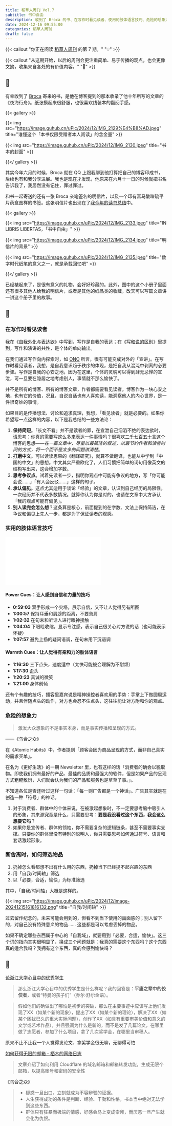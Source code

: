 ```yaml
---
title: 稻草人周刊 Vol.7
subtitle: 书中自由
description: 收到了 Broca 的书、在写作时看见读者、使用的肢体语言技巧、危险的想象力、断舍离
date: 2024-12-16 09:55:00
categories: 稻草人周刊
draft: false
---
```


{{< callout "你正在阅读 [稻草人周刊](/categories/稻草人周刊/) 的第 7 期。" "💡" >}}

{{< callout "从这期开始，以后的周刊会更注重简单、易于传播的观点，也会更像文摘，收集来自各处的有价值内容。" "📜" >}}

<!--more-->

## 🏃

有幸收到了 [Broca](https://brocalife.com) 寄来的书，是他在博客提到的那本收录了他十年所写的文章的《夜海行舟》。纸张摸起来很舒服，也很喜欢线装本的翻阅手感。

{{< gallery >}}

{{< img src="https://image.guhub.cn/uPic/2024/12/IMG_2129%E4%B8%AD.jpeg" title="谁懂这个「本书仅限受赠者本人阅读」的含金量" >}}

{{< img src="https://image.guhub.cn/uPic/2024/12/IMG_2130.jpeg" title="书本的封面" >}}

{{</ gallery >}}

其实今年六月的时候，Broca 就在 QQ 上跟我聊到他打算把自己的博客印成书，后续也有和我分享进展。我也是现在才发现，他原来在六月十一日的时候就把书名告诉我了，我居然没有记住，罪过罪过。

和书一起寄送的还有一张 Broca 亲笔签名的明信片，以及一个印有富马酸喹硫平片药盒图样的书签。这张明信片也出现在了[我今年的读书总结](/posts/in-libris-libertas/)中。

{{< gallery >}}

{{< img src="https://image.guhub.cn/uPic/2024/12/IMG_2133.jpeg" title="IN LIBRIS LIBERTAS，「书中自由」" >}}

{{< img src="https://image.guhub.cn/uPic/2024/12/IMG_2134.jpeg" title="明信片的背景" >}}

{{< img src="https://image.guhub.cn/uPic/2024/12/IMG_2135.jpeg" title="数字时代纸笔的意义之一，就是承载回忆吧" >}}

{{</ gallery >}}

已经裱起来了，是很有意义的礼物，会好好珍藏的。此外，图中的这个小册子里面还有很多其他人给我的明信片，或者是其他的纸品类的收藏，改天可以写篇文章讲一讲这个册子里的故事。

## 🤔

### 在写作时看见读者

我在《[自我外化与表达欲](/posts/自我外化与表达欲/)》中写到，写作是自我的表达；在《[写和说的区别](/posts/写和说的区别/)》里提到，写作和演讲的共性，是个体的单向输出。

在我们通过写作向内探索时，如 [ONO](https://onojyun.com) 所言，很有可能变成对外的「宣讲」。在写作时看见读者，我想，是自我意识趋于秩序的体现，是把自我从混沌中剥离的必要步骤。写作是自我的心安之地，因为在这里，个体的灵魂可以得到肆无忌惮的宣泄，可一旦要在隐居之地考虑别人，事情就不那么愉快了。

并不是所有的博客、所有的博客文章，作者都需要看见读者。博客作为一块心安之地，也有它的价值，况且，自说自话也有人喜欢读，能洞察他人的内心世界，是一件很奇妙的事情。

如果目的是传播想法、讨论和追求真理，我想，「看见读者」就是必要的。如果你希望写一点这样的内容，以下是我总结的一些方法论：

1. **保持简短**。「长文不看」并不是读者的罪，在宣泄自己滔滔不绝的表达欲时，请思考：你真的需要写这么多来表达一件事情吗？很喜欢[二千七百五十言](https://pathos.page)这个博客的思想——*在一篇文章中，尽量以最简洁的叙述，以最节约作者和读者时间的方式，将一个而不是太多的问题讲清楚*。
2. **打磨中文**。可以读读思果的《翻译研究》，就算不做翻译，也能从中学到「中国的中文」的思想。中文其实严重欧化了，人们习惯把简单的词句用像英文的结构写出来，这会增加字数。
3. **思考争议点**。试着先读者一步，指明你观点中可能有争议的地方，写「你可能会说……」「有人会反驳……」这样的句子。
4. **承认偏见**。这点尤其适用于谈论「经验」的文章，认识到自己经历的局限性，一次经历并不代表多数情况。就算你认为你是对的，也请在文章中大方承认「我的观点可能有偏见」。
5. **别人读完会怎么想**？这条算是核心，前面提到的在字数、文法上保持简洁，在争议和偏见上先人一步，都是为了保证读者的观感。

### 实用的肢体语言技巧

<iframe src="//player.bilibili.com/player.html?isOutside=true&aid=113623208821404&bvid=BV1r2qPYmEif&cid=27259502990&p=1&autoplay=0" scrolling="no" border="0" frameborder="no" framespacing="0" allowfullscreen="true"></iframe>

#### Power Cues：让人感到自信和力量的技巧

- **0:59:03** 双手形成一个尖塔，展示自信，又不让人觉得另有所图 
- **1:00:57** 保持耳垂和肩膀的距离，不要耸肩
- **1:02:32** 在句末和听话人进行眼神接触
- **1:04:04** 下眼睑收缩，显示专注感，表示自己很关心对方说的话（也可能表示怀疑）
- **1:07:57** 避免上扬的疑问语调，在句末用下沉语调

#### Warmth Cues：让人觉得有亲和力的肢体语言

- **1:16:30** 三下点头，速度适中（太快可能被会理解为不耐烦）
- **1:17:30** 歪头
- **1:20:23** 真诚的微笑
- **1:21:00** 身体前倾

还有个有趣的技巧，播客里嘉宾说是精神操控者喜欢用的手势：手掌上下做圆周运动，并且伴随点头的动作，对方也会忍不住点头，这往往能让对方附和你的观点。

### 危险的想象力

> 激发大众想象的不是事实本身，而是事实传播和呈现的方式。

——《乌合之众》

在《Atomic Habits》中，作者提到「顾客会因为商品呈现的方式，而非自己真实的需求买单」。

在名为《更好生活》的一期 Newsletter 里，也有这样的话「消费者的确会以貌取物。即使我们拥有最好的产品、最佳的品质和最强大的软件，但是如果产品的呈现方式粗糙敷衍，人们就会认为我们的产品和服务也是草草了事。」。

不知道各位是否还听过这样一句话：「每一则广告都是一个神话」。广告其实就是在创造一种「符号」的神话。

1. 对于消费者、群体中的个体来说，在被激起想象时，不一定要思考脑中吸引人的形象，其来源究竟是什么，只需要思考：**要是我没看过这个东西，我会这么想要它吗**？
2. 如果你是宣传者、群体的领袖，你不需要复杂的逻辑链条，甚至不需要事实支撑。只要你的群体里没有特别的聪明人，你只需要思考如何通过符号、语言和套话激起形象。

### 断舍离时，如何筛选物品

1. 扔掉怎么看都想不出有什么用的东西，扔掉当下已经提不起兴趣的东西
2. 用「自我/时间轴」筛选
3. 以「必要，合适，愉快」为标准筛选

其中，「自我/时间轴」大概是这样的。

{{< img src="https://image.guhub.cn/uPic/2024/12/image-20241215161816132.png" title="自我/时间轴" >}}

过去留作纪念的，未来可能会用到的，但看不到当下使用的画面感的；别人留下的，对自己没有特殊意义的物品…… 这些都是可以考虑丢掉的物品。

如果不确定哪些东西属于中心的「自我域」，就要用到「必要，合适，愉快」。这三个词的指向其实很明显了，换成三个问题就是：我真的需要这个东西吗？这个东西真的适合我吗？我拥有这个东西，真的会感到愉快吗？

## 📒

[论浙江大学心目中的优秀学生](https://stephenleng.com/cn/on-the-excellent-students-in-the-mind-of-zhejiang-university/?utm_source=rss&utm_medium=rss&utm_campaign=on-the-excellent-students-in-the-mind-of-zhejiang-university)

> 那么浙江大学心目中的优秀学生是什么样呢？我的回答是：**平庸之辈中的佼佼者**，或者“特曼的孩子们”（乔尔·舒尔金语）。

> 假如他们的确做出了哪怕是初步的突破，那么在主要事迹中应该写上他们发现了XX（如某个新的现象），提出了XX（如某个新的理论），解决了XX（如某个困扰已久的重大实际问题），创作了XX（如具有重要审美价值和意义的文学或艺术作品），并且强调为什么是新的，而不是发了几篇论文，在哪里做了志愿者，参加了什么项目，拿了几次奖学金，在哪里当审稿人。

原来不止不止我一个人觉得发论文、拿奖学金很无聊，无聊得可怕

[如何获得无限的邮箱 - 栖木的网络日志](https://blog.thedoga.tech/archives/27/)

> 文章介绍了如何利用 Cloudflare 的域名邮箱和邮箱转发功能，生成无限个邮箱，以提高账号和密码的安全性

《乌合之众》

> - 疑惑一旦出口，立刻就成为不容辩驳的证据。
> - 人生获得成功的条件是判断、经验、干劲和性格，书本当中绝对无法学到这些东西。
> - 群体只有狂暴而极端的情感，好感会马上变成崇拜，而厌恶一旦产生就会化为仇恨。

[^1]: [代码重构 - 维基百科，自由的百科全书](